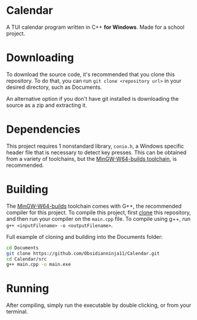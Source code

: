 # Calendar
A TUI calendar program written in C++ **for Windows**. Made for a school project.

# Downloading
To download the source code, it's recommended that you clone this repository.
To do that, you can run `git clone <repository url>` in your desired directory, such as Documents.

An alternative option if you don't have git installed is downloading the source as a zip and extracting it.

# Dependencies
This project requires 1 nonstandard library, `conio.h`, a Windows specific header file that is necessary to detect key presses.
This can be obtained from a variety of toolchains, but the [MinGW-W64-builds toolchain](https://github.com/niXman/mingw-builds-binaries/), is recommended.

# Building
The [MinGW-W64-builds](https://github.com/niXman/mingw-builds-binaries/) toolchain comes with G++, the recommended compiler for this project.
To compile this project, first [clone](#downloading) this repository, and then run your compiler on the `main.cpp` file.
To compile using g++, run `g++ <inputFilename> -o <outputFilename>`.

Full example of cloning and building into the Documents folder:
```sh
cd Documents
git clone https://github.com/Obsidianninja11/Calendar.git
cd Calendar/src
g++ main.cpp -o main.exe
```

# Running
After compiling, simply run the executable by double clicking, or from your terminal.
